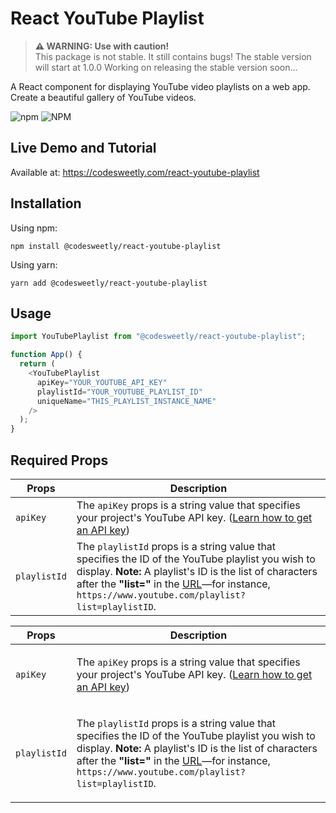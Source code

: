 # React YouTube Playlist

> **⚠ WARNING: Use with caution!**  
> This package is not stable. It still contains bugs!
> The stable version will start at 1.0.0
> Working on releasing the stable version soon...

A React component for displaying YouTube video playlists on a web app. Create a beautiful gallery of YouTube videos.

![npm](https://img.shields.io/npm/v/@codesweetly/react-youtube-playlist) ![NPM](https://img.shields.io/npm/l/@codesweetly/react-youtube-playlist)

## Live Demo and Tutorial

Available at: https://codesweetly.com/react-youtube-playlist

## Installation

Using npm:

```
npm install @codesweetly/react-youtube-playlist
```

Using yarn:

```
yarn add @codesweetly/react-youtube-playlist
```

## Usage

```js
import YouTubePlaylist from "@codesweetly/react-youtube-playlist";

function App() {
  return (
    <YouTubePlaylist
      apiKey="YOUR_YOUTUBE_API_KEY"
      playlistId="YOUR_YOUTUBE_PLAYLIST_ID"
      uniqueName="THIS_PLAYLIST_INSTANCE_NAME"
    />
  );
}
```

## Required Props

| Props        | Description                                                                                                                                                                                                                                                                            |
| ------------ | -------------------------------------------------------------------------------------------------------------------------------------------------------------------------------------------------------------------------------------------------------------------------------------- |
| `apiKey`     | The `apiKey` props is a string value that specifies your project's YouTube API key. ([Learn how to get an API key](https://youtu.be/N18czV5tj5o))                                                                                                                                      |
| `playlistId` | The `playlistId` props is a string value that specifies the ID of the YouTube playlist you wish to display. **Note:** A playlist's ID is the list of characters after the **"list="** in the [URL](/web-address-url)—for instance, `https://www.youtube.com/playlist?list=playlistID`. |

<table>
<thead>
<tr>
<th>Props</th>
<th>Description</th>
</tr>
</thead>
<tbody>
<tr>
<td>

`apiKey`

</td>
<td>

The `apiKey` props is a string value that specifies your project's YouTube API key. ([Learn how to get an API key](https://youtu.be/N18czV5tj5o))

</td>
</tr>
<tr>
<td>

`playlistId`

</td>
<td>

The `playlistId` props is a string value that specifies the ID of the YouTube playlist you wish to display. **Note:** A playlist's ID is the list of characters after the **"list="** in the [URL](/web-address-url)—for instance, `https://www.youtube.com/playlist?list=playlistID`.

</td>
</tr>
</tbody>
</table>
